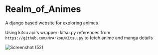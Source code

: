 # Realm_of_Animes
A django based website for exploring animes

Using kitsu api's wrapper: kitsu.py references from `https://github.com/MrArkon/Kitsu.py`
to fetch anime and manga details



![Screenshot (52)](https://github.com/nidhi2026/Realm_of_Animes/assets/118007171/3deb7ae7-5586-45af-ac8d-55f8b13d5b30)
